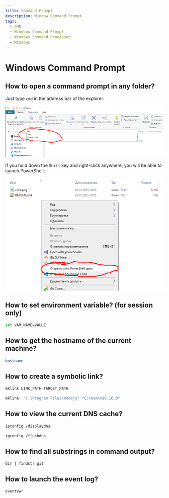```yaml
---
title: Command Prompt
description: Window Command Prompt
tags:
  - CMD
  - Windows Command Prompt
  - Windows Command Processor
  - Windows
---
```


# Windows Command Prompt

## How to open a command prompt in any folder?

Just type `cmd` in the address bar of the explorer:

![cmd](assets/cmd.png)

If you hold down the `Shift` key and right-click anywhere, you will be able to launch PowerShell:

![PowerShell](assets/powershell.png)

## How to set environment variable? (for session only)

```bash
set VAR_NAME=VALUE
```

## How to get the hostname of the current machine?

```bash
hostname
```

## How to create a symbolic link?

```bash title="Syntax"
mklink LINK_PATH TARGET_PATH
```

```bash title="Example"
mklink  "C:\Program Files\nodejs" "C:\nvm\v18.16.0" 
```

## How to view the current DNS cache?

```bash title="View cache"
ipconfig /displaydns
```

```bash title="Clear cache"
ipconfig /flushdns
```

## How to find all substrings in command output?

```
dir | findstr git
```

## How to launch the event log?

```bash
eventvwr
```

